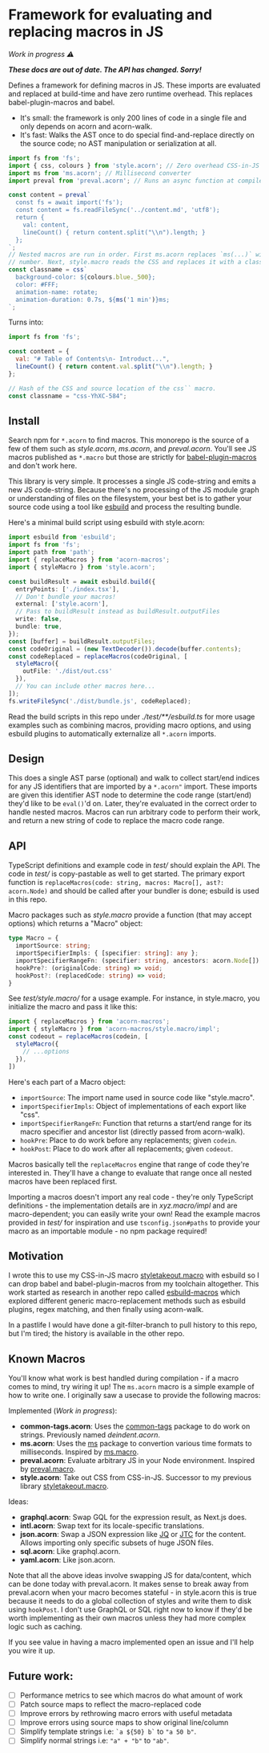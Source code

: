 # Framework for evaluating and replacing macros in JS

_Work in progress ⚠_

_**These docs are out of date. The API has changed. Sorry!**_

Defines a framework for defining macros in JS. These imports are evaluated and
replaced at build-time and have zero runtime overhead. This replaces
babel-plugin-macros and babel.

- It's small: the framework is only 200 lines of code in a single file and only
  depends on acorn and acorn-walk.
- It's fast: Walks the AST once to do special find-and-replace directly on the
  source code; no AST manipulation or serialization at all.

```js
import fs from 'fs';
import { css, colours } from 'style.acorn'; // Zero overhead CSS-in-JS
import ms from 'ms.acorn'; // Millisecond converter
import preval from 'preval.acorn'; // Runs an async function at compile-time

const content = preval`
  const fs = await import('fs');
  const content = fs.readFileSync('../content.md', 'utf8');
  return {
    val: content,
    lineCount() { return content.split("\\n").length; }
  };
`;
// Nested macros are run in order. First ms.acorn replaces `ms(...)` with a
// number. Next, style.macro reads the CSS and replaces it with a classname.
const classname = css`
  background-color: ${colours.blue._500};
  color: #FFF;
  animation-name: rotate;
  animation-duration: 0.7s, ${ms('1 min')}ms;
`;
```

Turns into:

```js
import fs from 'fs';

const content = {
  val: "# Table of Contents\n- Introduct...",
  lineCount() { return content.val.split("\\n").length; }
};

// Hash of the CSS and source location of the css`` macro.
const classname = "css-YhXC-584";
```

## Install

Search npm for `*.acorn` to find macros. This monorepo is the source of a few of
them such as _style.acorn_, _ms.acorn_, and _preval.acorn_. You'll see JS macros
published as `*.macro` but those are strictly for [babel-plugin-macros][1] and
don't work here.

This library is very simple. It processes a single JS code-string and emits a
new JS code-string. Because there's no processing of the JS module graph or
understanding of files on the filesystem, your best bet is to gather your source
code using a tool like [esbuild][2] and process the resulting bundle.

Here's a minimal build script using esbuild with style.acorn:

```ts
import esbuild from 'esbuild';
import fs from 'fs';
import path from 'path';
import { replaceMacros } from 'acorn-macros';
import { styleMacro } from 'style.acorn';

const buildResult = await esbuild.build({
  entryPoints: ['./index.tsx'],
  // Don't bundle your macros!
  external: ['style.acorn'],
  // Pass to buildResult instead as buildResult.outputFiles
  write: false,
  bundle: true,
});
const [buffer] = buildResult.outputFiles;
const codeOriginal = (new TextDecoder()).decode(buffer.contents);
const codeReplaced = replaceMacros(codeOriginal, [
  styleMacro({
    outFile: './dist/out.css'
  }),
  // You can include other macros here...
]);
fs.writeFileSync('./dist/bundle.js', codeReplaced);
```

Read the build scripts in this repo under _./test/**/esbuild.ts_ for more usage
examples such as combining macros, providing macro options, and using esbuild
plugins to automatically externalize all `*.acorn` imports.

## Design

This does a single AST parse (optional) and walk to collect start/end indices
for any JS identifiers that are imported by a `*.acorn"` import. These imports
are given this identifier AST node to determine the code range (start/end)
they'd like to be `eval()`'d on. Later, they're evaluated in the correct order
to handle nested macros. Macros can run arbitrary code to perform their work,
and return a new string of code to replace the macro code range.

## API

TypeScript definitions and example code in _test/_ should explain the API. The
code in _test/_ is copy-pastable as well to get started. The primary export
function is `replaceMacros(code: string, macros: Macro[], ast?: acorn.Node)` and
should be called after your bundler is done; esbuild is used in this repo.

Macro packages such as _style.macro_ provide a function (that may accept
options) which returns a "Macro" object:

```ts
type Macro = {
  importSource: string;
  importSpecifierImpls: { [specifier: string]: any };
  importSpecifierRangeFn: (specifier: string, ancestors: acorn.Node[]) => { start: number, end: number };
  hookPre?: (originalCode: string) => void;
  hookPost?: (replacedCode: string) => void;
}
```

See _test/style.macro/_ for a usage example. For instance, in style.macro, you
initialize the macro and pass it like this:

```ts
import { replaceMacros } from 'acorn-macros';
import { styleMacro } from 'acorn-macros/style.macro/impl';
const codeout = replaceMacros(codein, [
  styleMacro({
    // ...options
  }),
])
```

Here's each part of a Macro object:

- `importSource`: The import name used in source code like "style.macro".
- `importSpecifierImpls`: Object of implementations of each export like "css".
- `importSpecifierRangeFn`: Function that returns a start/end range for its
  macro specifier and ancestor list (directly passed from acorn-walk).
- `hookPre`: Place to do work before any replacements; given `codein`.
- `hookPost`: Place to do work after all replacements; given `codeout`.

Macros basically tell the `replaceMacros` engine that range of code they're
interested in. They'll have a change to evaluate that range once all nested
macros have been replaced first.

Importing a macros doesn't import any real code - they're only TypeScript
definitions - the implementation details are in _xyz.macro/impl_ and are
macro-dependent; you can easily write your own! Read the example macros
provided in _test/_ for inspiration and use `tsconfig.json#paths` to provide
your macro as an importable module - no npm package required!

## Motivation

I wrote this to use my CSS-in-JS macro [styletakeout.macro][3] with esbuild so I
can drop babel and babel-plugin-macros from my toolchain altogether. This work
started as research in another repo called [esbuild-macros][4] which explored
different generic macro-replacement methods such as esbuild plugins, regex
matching, and then finally using acorn-walk.

In a pastlife I would have done a git-filter-branch to pull history to this
repo, but I'm tired; the history is available in the other repo.

## Known Macros

You'll know what work is best handled during compilation - if a macro comes to
mind, try wiring it up! The `ms.acorn` macro is a simple example of how to write
one. I originally saw a usecase to provide the following macros:

Implemented (_Work in progress_):

- __common-tags.acorn__: Uses the [common-tags][5] package to do work on
  strings. Previously named _deindent.acorn_.
- __ms.acorn__: Uses the [ms][6] package to convertion various time formats to
  milliseconds. Inspired by [ms.macro][7].
- __preval.acorn__: Evaluate arbitrary JS in your Node environment. Inspired by
  [preval.macro][8].
- __style.acorn__: Take out CSS from CSS-in-JS. Successor to my previous library
  [styletakeout.macro][3].

Ideas:

- __graphql.acorn__: Swap GQL for the expression result, as Next.js does.
- __intl.acorn__: Swap text for its locale-specific translations.
- __json.acorn__: Swap a JSON expression like [JQ][9] or [JTC][10] for the
  content. Allows importing only specific subsets of huge JSON files.
- __sql.acorn__: Like graphql.acorn.
- __yaml.acorn__: Like json.acorn.

Note that all the above ideas involve swapping JS for data/content, which can be
done today with preval.acorn. It makes sense to break away from preval.acorn
when your macro becomes stateful - in style.acorn this is true because it needs
to do a global collection of styles and write them to disk using `hookPost`. I
don't use GraphQL or SQL right now to know if they'd be worth implementing as
their own macros unless they had more complex logic such as caching.

If you see value in having a macro implemented open an issue and I'll help you
wire it up.

## Future work:

- [ ] Performance metrics to see which macros do what amount of work
- [ ] Patch source maps to reflect the macro-replaced code
- [ ] Improve errors by rethrowing macro errors with useful metadata
- [ ] Improve errors using source maps to show original line/column
- [ ] Simplify template strings i.e: `` `a ${50} b` `` to `"a 50 b"`.
- [ ] Simplify normal strings i.e: `"a" + "b"` to `"ab"`.

[1 ]: https://npmjs.com/package/babel-plugin-macros
[2 ]: https://esbuild.github.io/
[3 ]: https://npmjs.com/package/styletakeout.macro
[4 ]: https://github.com/heyheyhello/esbuild-macros
[5 ]: https://npmjs.com/package/common-tags
[6 ]: https://npmjs.com/package/ms
[7 ]: https://npmjs.com/package/ms.macro
[8 ]: https://npmjs.com/package/preval.macro
[9 ]: https://stedolan.github.io/jq/
[10]: https://github.com/ldn-softdev/jtc

